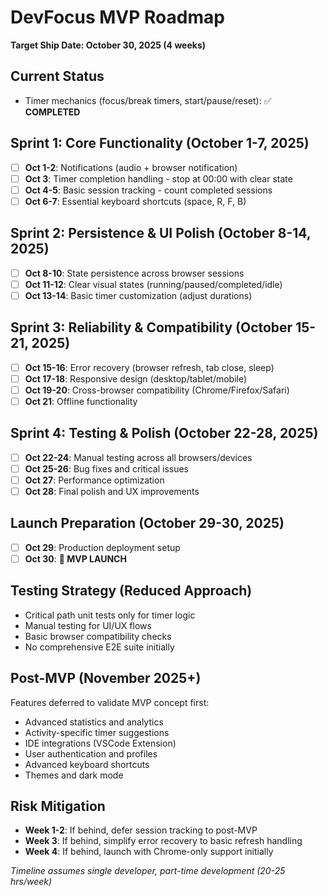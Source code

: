 # DevFocus MVP Roadmap

**Target Ship Date: October 30, 2025 (4 weeks)**

## Current Status
- Timer mechanics (focus/break timers, start/pause/reset): ✅ **COMPLETED**

## Sprint 1: Core Functionality (October 1-7, 2025)
- [ ] **Oct 1-2**: Notifications (audio + browser notification)
- [ ] **Oct 3**: Timer completion handling - stop at 00:00 with clear state
- [ ] **Oct 4-5**: Basic session tracking - count completed sessions
- [ ] **Oct 6-7**: Essential keyboard shortcuts (space, R, F, B)

## Sprint 2: Persistence & UI Polish (October 8-14, 2025)
- [ ] **Oct 8-10**: State persistence across browser sessions
- [ ] **Oct 11-12**: Clear visual states (running/paused/completed/idle)
- [ ] **Oct 13-14**: Basic timer customization (adjust durations)

## Sprint 3: Reliability & Compatibility (October 15-21, 2025)
- [ ] **Oct 15-16**: Error recovery (browser refresh, tab close, sleep)
- [ ] **Oct 17-18**: Responsive design (desktop/tablet/mobile)
- [ ] **Oct 19-20**: Cross-browser compatibility (Chrome/Firefox/Safari)
- [ ] **Oct 21**: Offline functionality

## Sprint 4: Testing & Polish (October 22-28, 2025)
- [ ] **Oct 22-24**: Manual testing across all browsers/devices
- [ ] **Oct 25-26**: Bug fixes and critical issues
- [ ] **Oct 27**: Performance optimization
- [ ] **Oct 28**: Final polish and UX improvements

## Launch Preparation (October 29-30, 2025)
- [ ] **Oct 29**: Production deployment setup
- [ ] **Oct 30**: **🚀 MVP LAUNCH**

## Testing Strategy (Reduced Approach)
- Critical path unit tests only for timer logic
- Manual testing for UI/UX flows
- Basic browser compatibility checks
- No comprehensive E2E suite initially

## Post-MVP (November 2025+)
Features deferred to validate MVP concept first:
- Advanced statistics and analytics
- Activity-specific timer suggestions
- IDE integrations (VSCode Extension)
- User authentication and profiles
- Advanced keyboard shortcuts
- Themes and dark mode

## Risk Mitigation
- **Week 1-2**: If behind, defer session tracking to post-MVP
- **Week 3**: If behind, simplify error recovery to basic refresh handling
- **Week 4**: If behind, launch with Chrome-only support initially

*Timeline assumes single developer, part-time development (20-25 hrs/week)*

